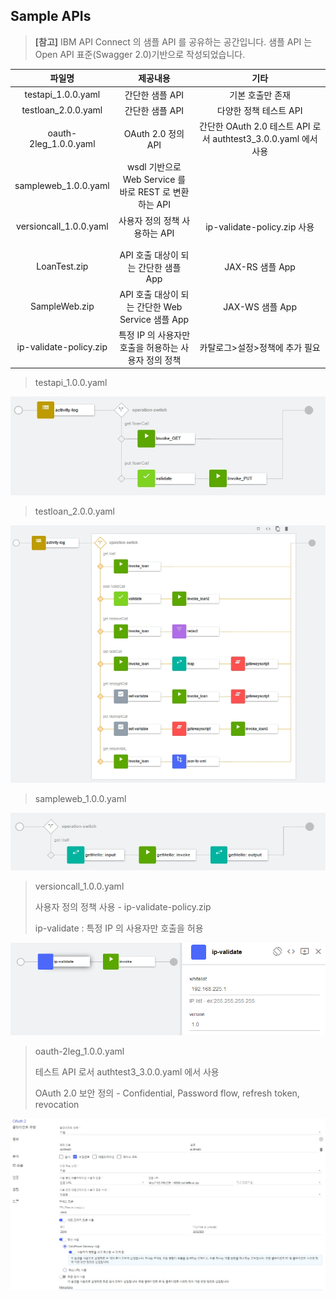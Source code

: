 ## Sample APIs


> **[참고]** IBM API Connect 의 샘플 API 를 공유하는 공간입니다. 샘플 API 는 Open API 표준(Swagger 2.0)기반으로 작성되었습니다. 


 
|파일명|제공내용|기타|
|:---:|:---:|:---:|
|testapi_1.0.0.yaml|간단한 샘플 API|기본 호출만 존재|
|testloan_2.0.0.yaml|간단한 샘플 API|다양한 정책 테스트 API|
|oauth-2leg_1.0.0.yaml|OAuth 2.0 정의 API|간단한 OAuth 2.0 테스트 API 로서 authtest3_3.0.0.yaml 에서 사용|
|sampleweb_1.0.0.yaml|wsdl 기반으로 Web Service 를 바로 REST 로 변환하는 API||
|versioncall_1.0.0.yaml|사용자 정의 정책 사용하는 API|ip-validate-policy.zip 사용|
||||
||||
|LoanTest.zip|API 호출 대상이 되는 간단한 샘플 App|JAX-RS 샘플 App|
|SampleWeb.zip|API 호출 대상이 되는 간단한 Web Service 샘플 App|JAX-WS 샘플 App|
|ip-validate-policy.zip|특정 IP 의 사용자만 호출을 허용하는 사용자 정의 정책|카탈로그>설정>정책에 추가 필요|



 > testapi_1.0.0.yaml

 ![testapi_1.0.0.yaml](./images/testapi.jpg)


 > testloan_2.0.0.yaml

 ![testloan_2.0.0.yaml](./images/testloan.jpg)

  > sampleweb_1.0.0.yaml

 ![sampleweb_1.0.0.yaml](./images/webservice.jpg)

  > versioncall_1.0.0.yaml
  >
  > 사용자 정의 정책 사용 - ip-validate-policy.zip
  >
  > ip-validate : 특정 IP 의 사용자만 호출을 허용

 ![versioncall_1.0.0.yaml](./images/userpolicy.png)





 > oauth-2leg_1.0.0.yaml
 >
 > 테스트 API 로서 authtest3_3.0.0.yaml 에서 사용
 >
 > OAuth 2.0 보안 정의 - Confidential, Password flow, refresh token, revocation

 ![oauth-2leg_1.0.0.yaml](./images/oauth2.jpg)


  